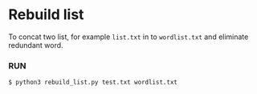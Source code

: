 # Rebuild list

To concat two list, for example `list.txt` in to `wordlist.txt` and eliminate redundant word.

### RUN  
```bash
$ python3 rebuild_list.py test.txt wordlist.txt
```
